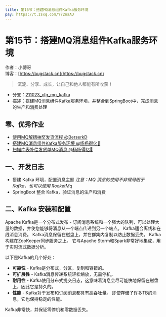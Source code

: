 ```yaml
---
title: 第15节：搭建MQ消息组件Kafka服务环境
pay: https://t.zsxq.com/Y72naAU
---
```


# 第15节：搭建MQ消息组件Kafka服务环境

作者：小傅哥
<br/>博客：[https://bugstack.cn](https://bugstack.cn)

>沉淀、分享、成长，让自己和他人都能有所收获！

- 分支：[211023_xfg_mq_kafka](https://gitcode.net/KnowledgePlanet/Lottery/-/tree/211023_xfg_mq_kafka) 
- 描述：搭建MQ消息组件Kafka服务环境，并整合到SpringBoot中，完成消息的生产和消费处理

## 零、优秀作业

- [使用MQ解耦抽奖发货流程 @BerserkD](https://t.zsxq.com/06E2NzrVJ)
- [搭建MQ消息组件Kafka服务环境 @杨杨得亿🙉](https://t.zsxq.com/06Zb6623B)
- [扫描库表补偿发货单MQ消息 @杨杨得亿🙉](https://t.zsxq.com/06v3JmYvr)

## 一、开发日志

- 搭建 Kafka 环境，配置消息主题 *注意：MQ 消息的使用不非得局限于 Kafka，也可以使用 RocketMq*
- SpringBoot 整合 Kafka，验证消息的生产和消费

## 二、Kafka 安装和配置

Apache Kafka是一个分布式发布 - 订阅消息系统和一个强大的队列，可以处理大量的数据，并使您能够将消息从一个端点传递到另一个端点。 Kafka适合离线和在线消息消费。 Kafka消息保留在磁盘上，并在群集内复制以防止数据丢失。 Kafka构建在ZooKeeper同步服务之上。 它与Apache Storm和Spark非常好地集成，用于实时流式数据分析。

以下是Kafka的几个好处：

- **可靠性** - Kafka是分布式，分区，复制和容错的。
- **可扩展性** - Kafka消息传递系统轻松缩放，无需停机。
- **耐用性** - Kafka使用分布式提交日志，这意味着消息会尽可能快地保留在磁盘上，因此它是持久的。
- **性能** - Kafka对于发布和订阅消息都具有高吞吐量。 即使存储了许多TB的消息，它也保持稳定的性能。

Kafka非常快，并保证零停机和零数据丢失。